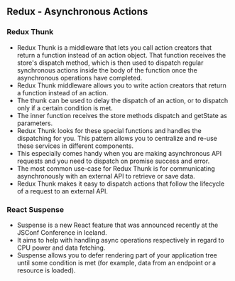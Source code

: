## Redux - Asynchronous Actions
### Redux Thunk
- Redux Thunk is a middleware that lets you call action creators that return a function instead of an action object. That function receives the store's dispatch method, which is then used to dispatch regular synchronous actions inside the body of the function once the asynchronous operations have completed.
- Redux Thunk middleware allows you to write action creators that return a function instead of an action.
- The thunk can be used to delay the dispatch of an action, or to dispatch only if a certain condition is met. 
- The inner function receives the store methods dispatch and getState as parameters.
- Redux Thunk looks for these special functions and handles the dispatching for you. This pattern allows you to centralize and re-use these services in different components. 
- This especially comes handy when you are making asynchronous API requests and you need to dispatch on promise success and error.
- The most common use-case for Redux Thunk is for communicating asynchronously with an external API to retrieve or save data.
- Redux Thunk makes it easy to dispatch actions that follow the lifecycle of a request to an external API.

### React Suspense
- Suspense is a new React feature that was announced recently at the JSConf Conference in Iceland. 
- It aims to help with handling async operations respectively in regard to CPU power and data fetching.
- Suspense allows you to defer rendering part of your application tree until some condition is met (for example, data from an endpoint or a resource is loaded).